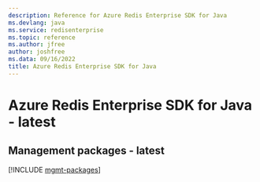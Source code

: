 ```yaml
---
description: Reference for Azure Redis Enterprise SDK for Java
ms.devlang: java
ms.service: redisenterprise
ms.topic: reference
ms.author: jfree
author: joshfree
ms.data: 09/16/2022
title: Azure Redis Enterprise SDK for Java
---
```

# Azure Redis Enterprise SDK for Java - latest

## Management packages - latest
[!INCLUDE [mgmt-packages](redis-enterprise-mgmt-index.md)]